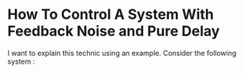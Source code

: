 # How To Control A System With Feedback Noise and Pure Delay
I want to explain this technic using an example. Consider the following system :

